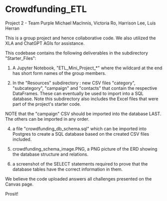 # Crowdfunding_ETL
Project 2 - Team Purple
Michael MacInnis, Victoria Ro, Harrison Lee, Luis Herran

This is a group project and hence collaborative code. We also utilized the XLA and ChatGPT AGIs for assistance.

This codebase contains the following deliverables in the subdirectory "Starter_Files": 

1. A Jupyter Notebook, "ETL_Mini_Project_*" where the wildcard at the end has short form names of the group members.

2. In the "Resources" subdirectory : new CSV files "category", "subcategory", "campaign" and "contacts" that contain the respective DataFrames.
These can eventually be used to import into a SQL database. Note this subdirectory also includes the Excel files that were part of the project's
starter code.

NOTE that the "campaign" CSV should be imported into the database LAST. 
The others can be imported in any order.

4. a file "crowdfunding_db_schema.sql" which can be imported into Postgres to create a SQL database
based on the created CSV files included.

5. crowdfunding_schema_image.PNG, a PNG picture of the ERD showing the database structure and relations.

6. a screenshot of the SELECT statements required to prove that the database tables have the correct information in them.

We believe the code uploaded answers all challenges presented on the Canvas page.

Prosit!
